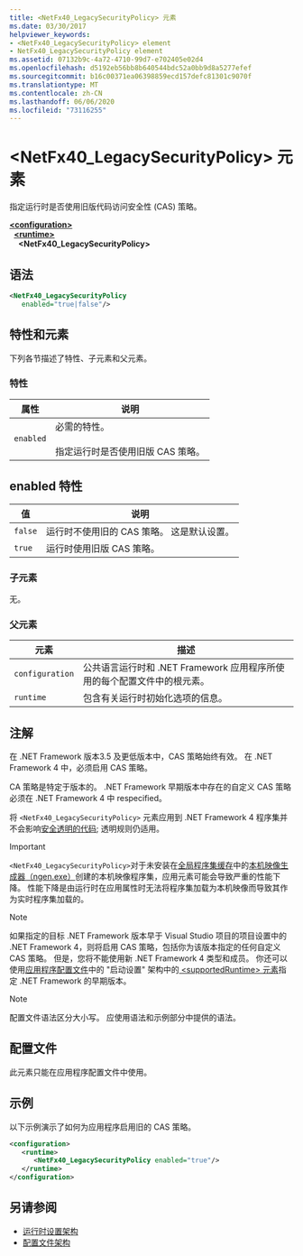 ```yaml
---
title: <NetFx40_LegacySecurityPolicy> 元素
ms.date: 03/30/2017
helpviewer_keywords:
- <NetFx40_LegacySecurityPolicy> element
- NetFx40_LegacySecurityPolicy element
ms.assetid: 07132b9c-4a72-4710-99d7-e702405e02d4
ms.openlocfilehash: d5192eb56bb8b640544bdc52a0bb9d8a5277efef
ms.sourcegitcommit: b16c00371ea06398859ecd157defc81301c9070f
ms.translationtype: MT
ms.contentlocale: zh-CN
ms.lasthandoff: 06/06/2020
ms.locfileid: "73116255"
---
```

# <a name="netfx40_legacysecuritypolicy-element"></a>\<NetFx40_LegacySecurityPolicy> 元素

指定运行时是否使用旧版代码访问安全性 (CAS) 策略。

[**\<configuration>**](../configuration-element.md)\
&nbsp;&nbsp;[**\<runtime>**](runtime-element.md)\
&nbsp;&nbsp;&nbsp;&nbsp;**\<NetFx40_LegacySecurityPolicy>**  

## <a name="syntax"></a>语法

```xml
<NetFx40_LegacySecurityPolicy
   enabled="true|false"/>
```

## <a name="attributes-and-elements"></a>特性和元素

下列各节描述了特性、子元素和父元素。

### <a name="attributes"></a>特性

|属性|说明|
|---------------|-----------------|
|`enabled`|必需的特性。<br /><br /> 指定运行时是否使用旧版 CAS 策略。|

## <a name="enabled-attribute"></a>enabled 特性

|值|说明|
|-----------|-----------------|
|`false`|运行时不使用旧的 CAS 策略。 这是默认设置。|
|`true`|运行时使用旧版 CAS 策略。|

### <a name="child-elements"></a>子元素

无。

### <a name="parent-elements"></a>父元素

|元素|描述|
|-------------|-----------------|
|`configuration`|公共语言运行时和 .NET Framework 应用程序所使用的每个配置文件中的根元素。|
|`runtime`|包含有关运行时初始化选项的信息。|

## <a name="remarks"></a>注解

在 .NET Framework 版本3.5 及更低版本中，CAS 策略始终有效。 在 .NET Framework 4 中，必须启用 CAS 策略。

CA 策略是特定于版本的。 .NET Framework 早期版本中存在的自定义 CAS 策略必须在 .NET Framework 4 中 respecified。

将 `<NetFx40_LegacySecurityPolicy>` 元素应用到 .NET Framework 4 程序集并不会影响[安全透明的代码](../../../misc/security-transparent-code.md); 透明规则仍适用。

> [!IMPORTANT]
> `<NetFx40_LegacySecurityPolicy>`对于未安装在[全局程序集缓存](../../../app-domains/gac.md)中的[本机映像生成器（ngen.exe）](../../../tools/ngen-exe-native-image-generator.md)创建的本机映像程序集，应用元素可能会导致严重的性能下降。 性能下降是由运行时在应用属性时无法将程序集加载为本机映像而导致其作为实时程序集加载的。

> [!NOTE]
> 如果指定的目标 .NET Framework 版本早于 Visual Studio 项目的项目设置中的 .NET Framework 4，则将启用 CAS 策略，包括你为该版本指定的任何自定义 CAS 策略。 但是，您将不能使用新 .NET Framework 4 类型和成员。 你还可以使用[应用程序配置文件](../../index.md)中的 "启动设置" 架构中的[ \<supportedRuntime> 元素](../startup/supportedruntime-element.md)指定 .NET Framework 的早期版本。

> [!NOTE]
> 配置文件语法区分大小写。 应使用语法和示例部分中提供的语法。

## <a name="configuration-file"></a>配置文件

此元素只能在应用程序配置文件中使用。

## <a name="example"></a>示例

以下示例演示了如何为应用程序启用旧的 CAS 策略。

```xml
<configuration>
   <runtime>
      <NetFx40_LegacySecurityPolicy enabled="true"/>
   </runtime>
</configuration>
```

## <a name="see-also"></a>另请参阅

- [运行时设置架构](index.md)
- [配置文件架构](../index.md)
